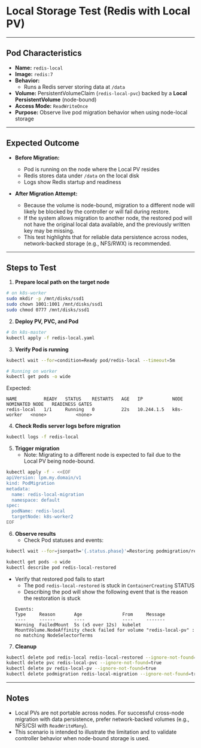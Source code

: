 # Local Storage Test (Redis with Local PV)

---

## Pod Characteristics

- **Name:** `redis-local`  
- **Image:** `redis:7`  
- **Behavior:**  
  - Runs a Redis server storing data at `/data`  
- **Volume:** PersistentVolumeClaim (`redis-local-pvc`) backed by a **Local PersistentVolume** (node-bound)  
- **Access Mode:** `ReadWriteOnce`  
- **Purpose:** Observe live pod migration behavior when using node-local storage  

---

## Expected Outcome

- **Before Migration:**  
  - Pod is running on the node where the Local PV resides  
  - Redis stores data under `/data` on the local disk  
  - Logs show Redis startup and readiness  

- **After Migration Attempt:**  
  - Because the volume is node-bound, migration to a different node will likely be blocked by the controller or will fail during restore.  
  - If the system allows migration to another node, the restored pod will not have the original local data available, and the previously written key may be missing.  
  - This test highlights that for reliable data persistence across nodes, network-backed storage (e.g., NFS/RWX) is recommended.

---

## Steps to Test

1. **Prepare local path on the target node**
```bash
# on k8s-worker
sudo mkdir -p /mnt/disks/ssd1
sudo chown 1001:1001 /mnt/disks/ssd1 
sudo chmod 0777 /mnt/disks/ssd1   
```

2. **Deploy PV, PVC, and Pod**
```bash
# On k8s-master
kubectl apply -f redis-local.yaml
```

3. **Verify Pod is running**
```bash
kubectl wait --for=condition=Ready pod/redis-local --timeout=5m

# Running on worker
kubectl get pods -o wide
```
Expected:
```
NAME          READY   STATUS    RESTARTS   AGE   IP           NODE         NOMINATED NODE   READINESS GATES
redis-local   1/1     Running   0          22s   10.244.1.5   k8s-worker   <none>           <none>
```

4. **Check Redis server logs before migration**
```bash
kubectl logs -f redis-local
```

5. **Trigger migration**
   - Note: Migrating to a different node is expected to fail due to the Local PV being node-bound. 
```bash
kubectl apply -f - <<EOF
apiVersion: lpm.my.domain/v1
kind: PodMigration
metadata:
  name: redis-local-migration
  namespace: default
spec:
  podName: redis-local
  targetNode: k8s-worker2
EOF
```

6. **Observe results**
   - Check Pod statuses and events:
```bash
kubectl wait --for=jsonpath='{.status.phase}'=Restoring podmigration/redis-local-migration --timeout=5m

kubectl get pods -o wide
kubectl describe pod redis-local-restored
```
   - Verify that restored pod fails to start
      - The pod `redis-local-restored` is stuck in `ContainerCreating` STATUS
      - Describing the pod will show the following event that is the reason the restoration is stuck
      ```
      Events:
      Type     Reason       Age               From     Message
      ----     ------       ----              ----     -------
      Warning  FailedMount  5s (x5 over 12s)  kubelet  MountVolume.NodeAffinity check failed for volume "redis-local-pv" : no matching NodeSelectorTerms
      ```

7. **Cleanup**
```bash
kubectl delete pod redis-local redis-local-restored --ignore-not-found=true
kubectl delete pvc redis-local-pvc --ignore-not-found=true
kubectl delete pv redis-local-pv --ignore-not-found=true
kubectl delete podmigration redis-local-migration --ignore-not-found=true
```

---

## Notes
- Local PVs are not portable across nodes. For successful cross-node migration with data persistence, prefer network-backed volumes (e.g., NFS/CSI with `ReadWriteMany`).
- This scenario is intended to illustrate the limitation and to validate controller behavior when node-bound storage is used.


